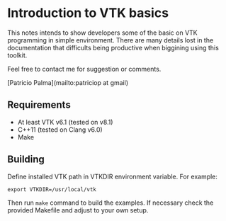 # Introduction to VTK basics
This notes intends to show developers some of the basic on VTK programming in simple environment. There are many details lost in the documentation that difficults being productive when biggining using this toolkit.

Feel free to contact me for suggestion or comments. 

[Patricio Palma](mailto:patriciop at gmail)

## Requirements
* At least VTK v6.1 (tested on v8.1)
* C++11 (tested on Clang v6.0)
* Make

## Building
Define installed VTK path in VTKDIR environment variable. For example:
```
export VTKDIR=/usr/local/vtk
```
Then run `make` command to build the examples.
If necessary check the provided Makefile and adjust to your own setup.
